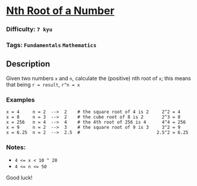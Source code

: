 # [Nth Root of a Number](https://www.codewars.com/kata/5520714decb43308ea000083)

### Difficulty: `7 kyu`

### Tags: `Fundamentals` `Mathematics`

## Description

Given two numbers `x` and `n`, calculate the (positive) nth root of `x`; this means that being `r = result`, `r^n = x`

### Examples

```
x = 4     n = 2  -->  2    # the square root of 4 is 2     2^2 = 4
x = 8     n = 3  -->  2    # the cube root of 8 is 2       2^3 = 8
x = 256   n = 4  -->  4    # the 4th root of 256 is 4      4^4 = 256
x = 9     n = 2  -->  3    # the square root of 9 is 3     3^2 = 9
x = 6.25  n = 2  -->  2.5  #                             2.5^2 = 6.25
```

### Notes:
- `4 <= x < 10 ^ 20`
- `4 <= n <= 50`

Good luck!

